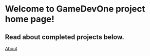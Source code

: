 # Welcome to GameDevOne project home page!
## Read about completed projects below.

[About](About.md)
